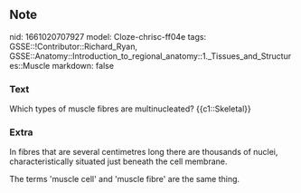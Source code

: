 ## Note
nid: 1661020707927
model: Cloze-chrisc-ff04e
tags: GSSE::!Contributor::Richard_Ryan, GSSE::Anatomy::Introduction_to_regional_anatomy::1._Tissues_and_Structures::Muscle
markdown: false

### Text
<div class='toggle'>
  Which types of muscle fibres are multinucleated? {{c1::Skeletal}}
</div>

### Extra
<p id="d32cdf88-bf58-4282-a613-7de848d60635" class="">In fibres
that are several centimetres long there are thousands of nuclei,
characteristically situated just beneath the cell membrane.
<p id="f7ba96f8-76c1-4f94-9ce1-40d02f1104da" class="">The terms
'muscle cell' and 'muscle fibre' are the same thing.
